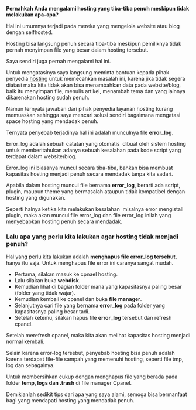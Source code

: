 <!--t Cara Mudah Mengatasi Hosting yang Tiba-Tiba Penuh t-->
<!--d Cara mudah mengatasi hosting yang tiba-tiba penuh secara mendadak meskipun kita tidak melakukan apa-apa. d-->
<!--tag hosting,cpanel,error log,file manager,blogging,website tag-->

**Pernahkah Anda mengalami hosting yang tiba-tiba penuh meskipun tidak melakukan apa-apa?**

Hal ini umumnya terjadi pada mereka yang mengelola website atau blog dengan selfhosted. 

Hosting bisa langsung penuh secara tiba-tiba meskipun pemiliknya tidak pernah menyimpan file yang besar dalam hosting tersebut.

Saya sendiri juga pernah mengalami hal ini. 

Untuk mengatasinya saya langsung meminta bantuan kepada pihak penyedia [hosting][1] untuk memecahkan masalah ini, karena jika tidak segera diatasi maka kita tidak akan bisa menambahkan data pada website/blog, baik itu menyimpan file, menulis artikel, menambah tema dan yang lainnya dikarenakan hosting sudah penuh. 

<amp-img src="https://masrud.com/content/images/20150712173017-Cara-Mengatasi-Hosting-Yang-Tiba-tiba-Penuh.png"
     width="790"
     height="188"
     layout="responsive"
     alt="Cara Mudah Mengatasi Hosting yang Tiba-Tiba Penuh"></amp-img>

Namun ternyata jawaban dari pihak penyedia layanan hosting kurang memuaskan sehingga saya mencari solusi sendiri bagaimana mengatasi space hosting yang mendadak penuh.

Ternyata penyebab terjadinya hal ini adalah munculnya file **error_log**. 

Error_log adalah sebuah catatan yang otomatis  dibuat oleh sistem hosting untuk memberitahukan adanya sebuah kesalahan pada kode script yang terdapat dalam website/blog. 

Error_log ini biasanya muncul secara tiba-tiba, bahkan bisa membuat kapasitas hosting menjadi penuh secara mendadak tanpa kita sadari.

Apabila dalam hosting muncul file bernama **error_log**, berarti ada script, plugin, maupun theme yang bermasalah ataupun tidak kompatibel dengan hosting yang digunakan. 

Seperti halnya ketika kita melakukan kesalahan  misalnya error mengistall plugin, maka akan muncul file error_log dan file error_log inilah yang menyebabkan hosting penuh secara mendadak.

<h3>Lalu apa yang perlu kita lakukan agar hosting tidak menjadi penuh?</h3>

Hal yang perlu kita lakukan adalah **menghapus file error_log tersebut**, hanya itu saja. Untuk menghapus file error ini caranya sangat mudah.

- Pertama, silakan masuk ke cpnael hosting.
- Lalu silakan buka **webdisk**.
- Kemudian lihat di bagian folder mana yang kapasitasnya paling besar (folder yang tidak wajar).
- Kemudian kembali ke cpanel dan buka **file manager**.
- Selanjutnya cari file yang bernama **error_log** pada folder yang kapasitasnya paling besar tadi.
- Setelah ketemu, silakan hapus file **error_log** tersebut dan refresh cpanel.

Setelah merefresh cpanel, maka kita akan melihat kapasitas hosting menjadi normal kembali.

Selain karena error-log tersebut, penyebab hosting bisa penuh adalah karena terdapat file-file sampah yang memenuhi hosting, seperti file tmp, log dan sebagainya. 

Untuk membersihkan cukup dengan menghapus file yang berada pada folder **temp, logs dan .trash** di file manager Cpanel.

Demikianlah sedikit tips dari apa yang saya alami, semoga bisa bermanfaat bagi yang mendapati hosting yang mendadak penuh.


  [1]: https://masrud.com/tag/hosting